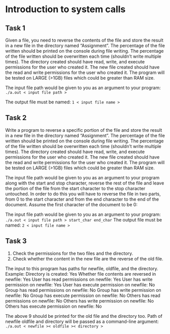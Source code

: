 # Introduction to system calls

## Task 1

Given a file, you need to reverse the contents of the file and store the result in a new file in the directory named “Assignment”.
The percentage of the file written should be printed on the console during file writing. The percentage of the file written should be overwritten each time (shouldn’t write multiple times).
The directory created should have read, write, and execute permissions for the user who created it. The new file created should have the read and write permissions for the user who created it.
The program will be tested on LARGE (>1GB) files which could be greater than RAM size.


The input file path would be given to you as an argument to your program: ```./a.out < input file path >```

The output file must be named:  ```1 < input file name >```

## Task 2

Write a program to reverse a specific portion of the file and store the result in a new file in the directory named “Assignment”.
The percentage of the file written should be printed on the console during file writing. The percentage of the file written should be overwritten each time (shouldn’t write multiple times).
The directory created should have read, write, and execute permissions for the user who created it. The new file created should have the read and write permissions for the user who created it.
The program will be tested on LARGE (>1GB) files which could be greater than RAM size.

The input file path would be given to you as an argument to your program along with the start and stop character, reverse the rest of the file and leave the portion of the file from the start character to the stop character untouched. In order to do this you will have to reverse the file in two parts, from 0 to the start character and from the end character to the end of the document. Assume the first character of the document to be 0:

The input file path would be given to you as an argument to your program: ```./a.out < input file path > start_char end_char```
The output file must be named: ```2 < input file name >```


## Task 3

1. Check the permissions for the two files and the directory.
2. Check whether the content in the new file are the reverse of the old file.

The input to this program has paths for newfile, oldfile, and the directory.
Example:
Directory is created: Yes
Whether file contents are reversed in newfile: Yes 
User has read permissions on newfile: Yes
User has write permission on newfile: Yes
User has execute permission on newfile: No 
Group has read permissions on newfile: No Group has write permission on newfile: No 
Group has execute permission on newfile: No 
Others has read permissions on newfile: No 
Others has write permission on newfile: No 
Others has execute permission on newfile: No

The above 9 should be printed for the old file and the directory too.
Path of newfile oldfile and directory will be passed as a command-line argument: ```./a.out < newfile >< oldfile >< directory >```

